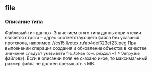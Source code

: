 ## file
### Описание типа
Файловый тип данных.
Значением этого типа данных при чтении является строка – адрес соответствующего файла без указания протокола, например: 
//cs15.livetex.ru/ab4def323ef23.jpeg
При выполнении операция создания и обновления объектов в качестве значения следует указывать file_token (см. раздел «1.4 Загрузка файлов»).
Если в описании поля не сказано иное, то максимальный размер файла не должен превышать 5 MB.
